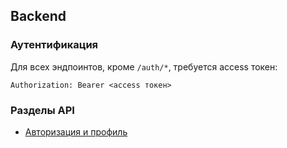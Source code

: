 ## Backend

### Аутентификация
Для всех эндпоинтов, кроме `/auth/*`, требуется access токен:
```
Authorization: Bearer <access токен>
```

### Разделы API

- [Авторизация и профиль](https://github.com/We-ll-think-about-it-later/identity-service?tab=readme-ov-file#%D1%80%D1%83%D1%87%D0%BA%D0%B8)

